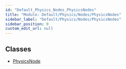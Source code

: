 ```yaml
---
id: "Default_Physics_Nodes_PhysicsNodes"
title: "Module: Default/Physics/Nodes/PhysicsNodes"
sidebar_label: "Default/Physics/Nodes/PhysicsNodes"
sidebar_position: 0
custom_edit_url: null
---
```


## Classes

- [PhysicsNode](../classes/Default_Physics_Nodes_PhysicsNodes.PhysicsNode.md)
